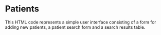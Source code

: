 # Patients
This HTML code represents a simple user interface consisting of a form for adding new patients, a patient search form and a search results table.
